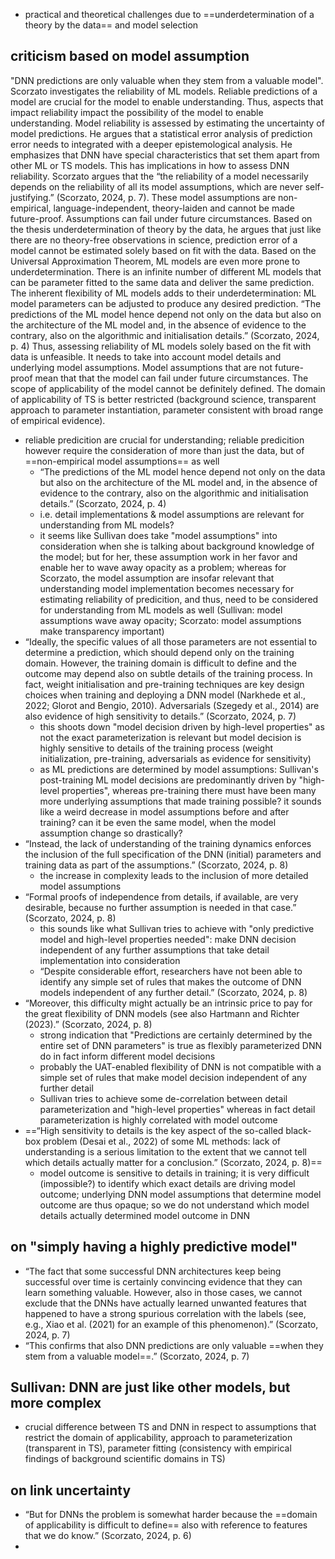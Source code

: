 - practical and theoretical challenges due to ==underdetermination of a theory by the data== and model selection

## criticism based on model assumption
"DNN predictions are only valuable when they stem from a valuable model". 
Scorzato investigates the reliability of ML models. Reliable predictions of a model are crucial for the model to enable understanding. Thus, aspects that impact reliability impact the possibility of the model to enable understanding.
Model reliability is assessed by estimating the uncertainty of model predictions. He argues that a statistical error analysis of prediction error needs to integrated with a deeper epistemological analysis. He emphasizes that DNN have special characteristics that set them apart from other ML or TS models. This has implications in how to assess DNN reliability.
Scorzato argues that the “the reliability of a model necessarily depends on the reliability of all its model assumptions, which are never self-justifying.” (Scorzato, 2024, p. 7).
These model assumptions are non-empirical, language-independent, theory-laiden and cannot be made future-proof. Assumptions can fail under future circumstances.
Based on the thesis underdetermination of theory by the data, he argues that just like there are no theory-free observations in science, prediction error of a model cannot be estimated solely based on fit with the data. 
Based on the Universal Approximation Theorem, ML models are even more prone to underdetermination. There is an infinite number of different ML models that can be parameter fitted to the same data and deliver the same prediction. The inherent flexibility of ML models adds to their underdetermination: ML model parameters can be adjusted to produce any desired prediction.
“The predictions of the ML model hence depend not only on the data but also on the architecture of the ML model and, in the absence of evidence to the contrary, also on the algorithmic and initialisation details.” (Scorzato, 2024, p. 4) 
Thus, assessing reliability of ML models solely based on the fit with data is unfeasible. It needs to take into account model details and underlying model assumptions.
Model assumptions that are not future-proof mean that that the model can fail under future circumstances. The scope of applicability of the model cannot be definitely defined.
The domain of applicability of TS is better restricted (background science, transparent approach to parameter instantiation, parameter consistent with broad range of empirical evidence). 






- reliable predicition are crucial for understanding; reliable predicition however require the consideration of more than just the data, but of ==non-empirical model assumptions== as well
	- “The predictions of the ML model hence depend not only on the data but also on the architecture of the ML model and, in the absence of evidence to the contrary, also on the algorithmic and initialisation details.” (Scorzato, 2024, p. 4) 
	- i.e. detail implementations & model assumptions are relevant for understanding from ML models?
	- it seems like Sullivan does take "model assumptions" into consideration when she is talking about background knowledge of the model; but for her, these assumption work in her favor and enable her to wave away opacity as a problem; whereas for Scorzato, the model assumption are insofar relevant that understanding model implementation becomes necessary for estimating reliability of predicition, and thus, need to be considered for understanding from ML models as well (Sullivan: model assumptions wave away opacity; Scorzato: model assumptions make transparency important)
- “Ideally, the specific values of all those parameters are not essential to determine a prediction, which should depend only on the training domain. However, the training domain is difficult to define and the outcome may depend also on subtle details of the training process. In fact, weight initialisation and pre-training techniques are key design choices when training and deploying a DNN model (Narkhede et al., 2022; Glorot and Bengio, 2010). Adversarials (Szegedy et al., 2014) are also evidence of high sensitivity to details.” (Scorzato, 2024, p. 7) 
	- this shoots down "model decision driven by high-level properties" as not the exact parameterization is relevant but model decision is highly sensitive to details of the training process (weight initialization, pre-training, adversarials as evidence for sensitivity)
	- as ML predictions are determined by model assumptions: Sullivan's post-training ML model decisions are predominantly driven by "high-level properties", whereas pre-training there must have been many more underlying assumptions that made training possible? it sounds like a weird decrease in model assumptions before and after training? can it be even the same model, when the model assumption change so drastically?
- “Instead, the lack of understanding of the training dynamics enforces the inclusion of the full specification of the DNN (initial) parameters and training data as part of the assumptions.” (Scorzato, 2024, p. 8) 
	- the increase in complexity leads to the inclusion of more detailed model assumptions
- “Formal proofs of independence from details, if available, are very desirable, because no further assumption is needed in that case.” (Scorzato, 2024, p. 8) 
	- this sounds like what Sullivan tries to achieve with "only predictive model and high-level properties needed": make DNN decision independent of any further assumptions that take detail implementation into consideration
	- “Despite considerable effort, researchers have not been able to identify any simple set of rules that makes the outcome of DNN models independent of any further detail.” (Scorzato, 2024, p. 8)
- “Moreover, this difficulty might actually be an intrinsic price to pay for the great flexibility of DNN models (see also Hartmann and Richter (2023).” (Scorzato, 2024, p. 8) 
	- strong indication that "Predictions are certainly determined by the entire set of DNN parameters" is true as flexibly parameterized DNN do in fact inform different model decisions
	- probably the UAT-enabled flexibility of DNN is not compatible with a simple set of rules that make model decision independent of any further detail
	- Sullivan tries to achieve some de-correlation between detail parameterization and "high-level properties" whereas in fact detail parameterization is highly correlated with model outcome
- ==“High sensitivity to details is the key aspect of the so-called black-box problem (Desai et al., 2022) of some ML methods: lack of understanding is a serious limitation to the extent that we cannot tell which details actually matter for a conclusion.” (Scorzato, 2024, p. 8)==
	- model outcome is sensitive to details in training; it is very difficult (impossible?) to identify which exact details are driving model outcome; underlying DNN model assumptions that determine model outcome are thus opaque; so we do not understand which model details actually determined model outcome in DNN

## on "simply having a highly predictive model"
- “The fact that some successful DNN architectures keep being successful over time is certainly convincing evidence that they can learn something valuable. However, also in those cases, we cannot exclude that the DNNs have actually learned unwanted features that happened to have a strong spurious correlation with the labels (see, e.g., Xiao et al. (2021) for an example of this phenomenon).” (Scorzato, 2024, p. 7)
- “This confirms that also DNN predictions are only valuable ==when they stem from a valuable model==.” (Scorzato, 2024, p. 7)

## Sullivan: DNN are just like other models, but more complex
- crucial difference between TS and DNN in respect to assumptions that restrict the domain of applicability, approach to parameterization (transparent in TS), parameter fitting (consistency with empirical findings of background scientific domains in TS)
## on link uncertainty
- “But for DNNs the problem is somewhat harder because the ==domain of applicability is difficult to define== also with reference to features that we do know.” (Scorzato, 2024, p. 6)
- 